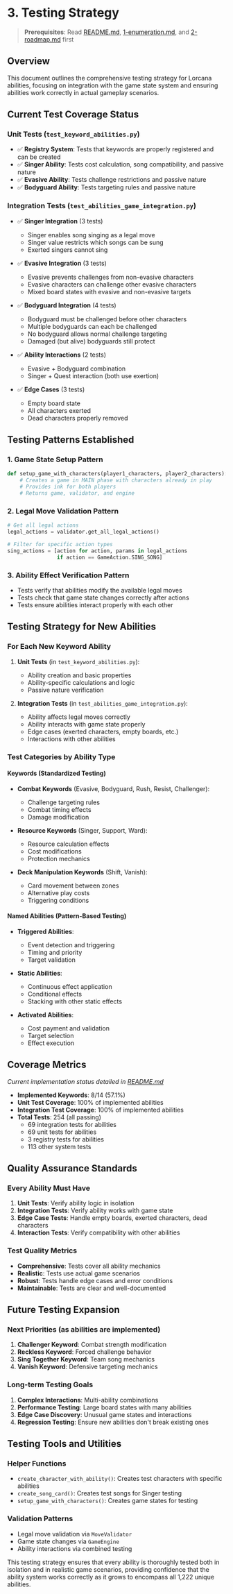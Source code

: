# 3. Testing Strategy

> **Prerequisites**: Read [README.md](README.md), [1-enumeration.md](1-enumeration.md), and [2-roadmap.md](2-roadmap.md) first

## Overview

This document outlines the comprehensive testing strategy for Lorcana abilities, focusing on integration with the game state system and ensuring abilities work correctly in actual gameplay scenarios.

## Current Test Coverage Status

### Unit Tests (`test_keyword_abilities.py`)
- ✅ **Registry System**: Tests that keywords are properly registered and can be created
- ✅ **Singer Ability**: Tests cost calculation, song compatibility, and passive nature
- ✅ **Evasive Ability**: Tests challenge restrictions and passive nature
- ✅ **Bodyguard Ability**: Tests targeting rules and passive nature

### Integration Tests (`test_abilities_game_integration.py`)
- ✅ **Singer Integration** (3 tests)
  - Singer enables song singing as a legal move
  - Singer value restricts which songs can be sung
  - Exerted singers cannot sing
  
- ✅ **Evasive Integration** (3 tests)
  - Evasive prevents challenges from non-evasive characters
  - Evasive characters can challenge other evasive characters
  - Mixed board states with evasive and non-evasive targets
  
- ✅ **Bodyguard Integration** (4 tests)
  - Bodyguard must be challenged before other characters
  - Multiple bodyguards can each be challenged
  - No bodyguard allows normal challenge targeting
  - Damaged (but alive) bodyguards still protect
  
- ✅ **Ability Interactions** (2 tests)
  - Evasive + Bodyguard combination
  - Singer + Quest interaction (both use exertion)
  
- ✅ **Edge Cases** (3 tests)
  - Empty board state
  - All characters exerted
  - Dead characters properly removed

## Testing Patterns Established

### 1. Game State Setup Pattern
```python
def setup_game_with_characters(player1_characters, player2_characters):
    # Creates a game in MAIN phase with characters already in play
    # Provides ink for both players
    # Returns game, validator, and engine
```

### 2. Legal Move Validation Pattern
```python
# Get all legal actions
legal_actions = validator.get_all_legal_actions()

# Filter for specific action types
sing_actions = [action for action, params in legal_actions 
                if action == GameAction.SING_SONG]
```

### 3. Ability Effect Verification Pattern
- Tests verify that abilities modify the available legal moves
- Tests check that game state changes correctly after actions
- Tests ensure abilities interact properly with each other

## Testing Strategy for New Abilities

### For Each New Keyword Ability

1. **Unit Tests** (in `test_keyword_abilities.py`):
   - Ability creation and basic properties
   - Ability-specific calculations and logic
   - Passive nature verification

2. **Integration Tests** (in `test_abilities_game_integration.py`):
   - Ability affects legal moves correctly
   - Ability interacts with game state properly
   - Edge cases (exerted characters, empty boards, etc.)
   - Interactions with other abilities

### Test Categories by Ability Type

#### Keywords (Standardized Testing)
- **Combat Keywords** (Evasive, Bodyguard, Rush, Resist, Challenger):
  - Challenge targeting rules
  - Combat timing effects
  - Damage modification
  
- **Resource Keywords** (Singer, Support, Ward):
  - Resource calculation effects
  - Cost modifications
  - Protection mechanics
  
- **Deck Manipulation Keywords** (Shift, Vanish):
  - Card movement between zones
  - Alternative play costs
  - Triggering conditions

#### Named Abilities (Pattern-Based Testing)
- **Triggered Abilities**:
  - Event detection and triggering
  - Timing and priority
  - Target validation
  
- **Static Abilities**:
  - Continuous effect application
  - Conditional effects
  - Stacking with other static effects
  
- **Activated Abilities**:
  - Cost payment and validation
  - Target selection
  - Effect execution

## Coverage Metrics

*Current implementation status detailed in [README.md](README.md)*

- **Implemented Keywords**: 8/14 (57.1%)
- **Unit Test Coverage**: 100% of implemented abilities
- **Integration Test Coverage**: 100% of implemented abilities
- **Total Tests**: 254 (all passing)
  - 69 integration tests for abilities
  - 69 unit tests for abilities
  - 3 registry tests for abilities
  - 113 other system tests

## Quality Assurance Standards

### Every Ability Must Have
1. **Unit Tests**: Verify ability logic in isolation
2. **Integration Tests**: Verify ability works with game state
3. **Edge Case Tests**: Handle empty boards, exerted characters, dead characters
4. **Interaction Tests**: Verify compatibility with other abilities

### Test Quality Metrics
- **Comprehensive**: Tests cover all ability mechanics
- **Realistic**: Tests use actual game scenarios
- **Robust**: Tests handle edge cases and error conditions
- **Maintainable**: Tests are clear and well-documented

## Future Testing Expansion

### Next Priorities (as abilities are implemented)
1. **Challenger Keyword**: Combat strength modification
2. **Reckless Keyword**: Forced challenge behavior
3. **Sing Together Keyword**: Team song mechanics
4. **Vanish Keyword**: Defensive targeting mechanics

### Long-term Testing Goals
1. **Complex Interactions**: Multi-ability combinations
2. **Performance Testing**: Large board states with many abilities
3. **Edge Case Discovery**: Unusual game states and interactions
4. **Regression Testing**: Ensure new abilities don't break existing ones

## Testing Tools and Utilities

### Helper Functions
- `create_character_with_ability()`: Creates test characters with specific abilities
- `create_song_card()`: Creates test songs for Singer testing
- `setup_game_with_characters()`: Creates game states for testing

### Validation Patterns
- Legal move validation via `MoveValidator`
- Game state changes via `GameEngine`
- Ability interactions via combined testing

This testing strategy ensures that every ability is thoroughly tested both in isolation and in realistic game scenarios, providing confidence that the ability system works correctly as it grows to encompass all 1,222 unique abilities.